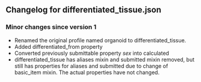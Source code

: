 ## Changelog for differentiated_tissue.json

### Minor changes since version 1

* Renamed the original profile named organoid to differentiated_tissue.
* Added differentiated_from property
* Converted previously submittable property *sex* into calculated
* differentiated_tissue has aliases mixin and submitted mixin removed, but still has properties for aliases and submitted due to change of basic_item mixin.  The actual properties have not changed.
